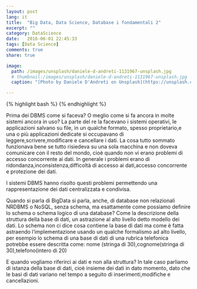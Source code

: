 ```yaml
---
layout: post
lang: it
title:  "Big Data, Data Science, Database i fondamentali 2"
excerpt: ""
category: DataScience
date:   2016-06-01 22:45:33
tags: [Data Science]
comments: true
share: true

image:
  path: /images/unsplash/daniele-d-andreti-1131967-unsplash.jpg
  # thumbnail:/images/unsplash/daniele-d-andreti-1131967-unsplash.jpg
  caption: "[Photo by Daniele D'Andreti on Unsplash](https://unsplash.com/photos/RpHarahftoM?utm_source=unsplash&utm_medium=referral&utm_content=creditCopyText)"

---
```

{% highlight bash %}
{% endhighlight %}

Prima dei DBMS come si faceva? O meglio come si fa ancora in molte sistemi ancora in uso? La parte del re la facevano i sistemi operativi, le applicazioni salvano su file, in un qualche formato, spesso proprietario,e una o più applicazioni dedicate si occupavano di leggere,scrivere,modificare e cancellare i dati. La cosa tutto sommato funzionava bene se tutto risiedeva su una sola macchina e non doveva comunicare con il resto del mondo, cioè quando non vi erano problemi di accesso concorrente ai dati. In generale i problemi erano di ridondanza,inconsistenza,difficoltà di accesso ai dati,accesso concorrente e protezione dei dati.

I sistemi DBMS hanno risolto questi problemi permettendo una rappresentazione dei dati centralizzata e condivisa.

Quando si parla di BigData si parla, anche, di database non relazionali NRDBMS o NoSQL, senza schema, ma esattamente come possiamo definire lo schema o schema logico di una database? Come la descrizione della struttura della base di dati, un astrazione al alto livello detto modello dei dati. Lo schema non ci dice cosa contiene la base di dati ma come è fatta astraendo l’implementazione usando un qualche formalismo ad alto livello, per esempio lo schema di una base di dati di una rubrica telefonica potrebbe essere descritta come: nome (stringa di 30),cognome(stringa di 30),telefono(intero di 20)

E quando vogliamo riferirci ai dati e non alla struttura? In tale caso parliamo di istanza della base di dati, cioè insieme dei dati in dato momento, dato che le basi di dati variano nel tempo a seguito di inserimenti,modifiche e cancellazioni.



